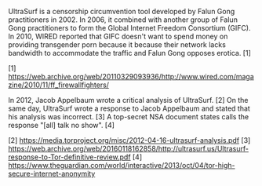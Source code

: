UltraSurf is a censorship circumvention tool developed by Falun Gong practitioners in 2002. In 2006, it combined with another group of Falun Gong practitioners to form the Global Internet Freedom Consortium (GIFC). In 2010, WIRED reported that GIFC doesn't want to spend money on providing transgender porn because it because their network lacks bandwidth to accommodate the traffic and Falun Gong opposes erotica. [1]

[1] https://web.archive.org/web/20110329093936/http://www.wired.com/magazine/2010/11/ff_firewallfighters/

In 2012, Jacob Appelbaum wrote a critical analysis of UltraSurf. [2] On the same day, UltraSurf wrote a response to Jacob Appelbaum and stated that his analysis was incorrect. [3] A top-secret NSA document states calls the response "[all] talk no show". [4]

[2] https://media.torproject.org/misc/2012-04-16-ultrasurf-analysis.pdf
[3] https://web.archive.org/web/20160118162858/http://ultrasurf.us/Ultrasurf-response-to-Tor-definitive-review.pdf
[4] https://www.theguardian.com/world/interactive/2013/oct/04/tor-high-secure-internet-anonymity
